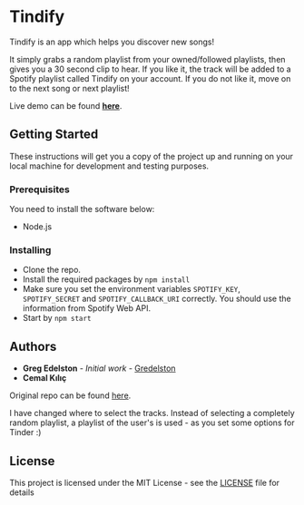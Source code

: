 # Tindify

Tindify is an app which helps you discover new songs! 

It simply grabs a random playlist from your owned/followed playlists, then gives you a 30 second clip to hear. If you like it, the track will be added to a Spotify playlist called Tindify on your account. If you do not like it, move on to the next song or next playlist!

Live demo can be found **[here](http://tindify.cemalkilic.net)**.


## Getting Started

These instructions will get you a copy of the project up and running on your local machine for development and testing purposes. 

### Prerequisites

You need to install the software below:

* Node.js


### Installing


* Clone the repo.
* Install the required packages by ``` npm install ```
* Make sure you set the environment variables ``` SPOTIFY_KEY ```, ```SPOTIFY_SECRET``` and ```SPOTIFY_CALLBACK_URI``` correctly. You should use the information from Spotify Web API.
* Start by ```npm start```


## Authors

* **Greg Edelston** - *Initial work* - [Gredelston](https://github.com/Gredelston)
* **Cemal Kılıç**

Original repo can be found [here](https://github.com/Gredelston/Tindify/).

I have changed where to select the tracks. Instead of selecting a completely random playlist,
a playlist of the user's is used - as you set some options for Tinder :)


## License

This project is licensed under the MIT License - see the [LICENSE](LICENSE) file for details



